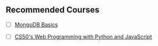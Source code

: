 ## Recommended Courses

- [ ]  [MongoDB Basics](https://university.mongodb.com/courses/M001/about)
- [ ]  [CS50's Web Programming with Python and JavaScript](https://www.edx.org/course/cs50s-web-programming-with-python-and-javascript-web)

